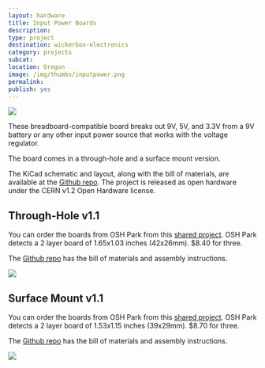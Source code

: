 ```yaml
---
layout: hardware
title: Input Power Boards
description: 
type: project
destination: wickerbox-electronics
category: projects
subcat: 
location: Oregon
image: /img/thumbs/inputpower.png
permalink: 
publish: yes
---
```


<img src="https://photos.smugmug.com/Projects/Input-Power-Boards/i-2qcjffr/0/O/assembled.png">

These breadboard-compatible board breaks out 9V, 5V, and 3.3V from a 9V battery or any other input power source that works with the voltage regulator.

The board comes in a through-hole and a surface mount version. 

The KiCad schematic and layout, along with the bill of materials, are available at the <a href="https://github.com/wickerbox/Input-Power-Boards">Github repo</a>. The project is released as open hardware under the CERN v1.2 Open Hardware license.

## Through-Hole v1.1

You can order the boards from OSH Park from this <a href="https://oshpark.com/shared_projects/mMLW2ZPX">shared project</a>. OSH Park detects a 2 layer board of 1.65x1.03 inches (42x26mm). $8.40 for three. 

The <a href="https://github.com/wickerbox/Input-Power-Boards/tree/master/th">Github repo</a> has the bill of materials and assembly instructions. 

<img src="https://photos.smugmug.com/Projects/Input-Power-Boards/i-zfBfQT5/0/O/th-oshpreview.png">

## Surface Mount v1.1

You can order the boards from OSH Park from this <a href="https://oshpark.com/shared_projects/n2MEUYBW">shared project</a>. OSH Park detects a 2 layer board of 1.53x1.15 inches (39x29mm). $8.70 for three.

The <a href="https://github.com/wickerbox/Input-Power-Boards/tree/master/smt">Github repo</a> has the bill of materials and assembly instructions. 

<img src="https://photos.smugmug.com/Projects/Input-Power-Boards/i-THbxxvN/0/O/smt-oshpreview.png">

